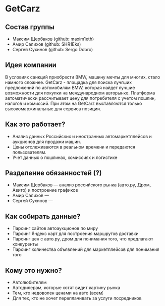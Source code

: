 # GetCarz

## Состав группы
- Максим Щербаков (github: maxim1eth)
- Амир Салихов (github: SHR1Eks)
- Сергей Сухинов (github: Sergo Dobro)

## Идея компании
В условиях санкций приобрести BMW, машину мечты для многих, стало намного сложнее. GetCarz - площадка для поиска лучгших предложений по автомобилям BMW, которая найдет лучшие возможности для покупки на международном авторынке. Платформа автоматически рассчитывает цену для потребителя с учетом пошлин, налогов и комиссий. При этом на GetCarz выставляются только высокомаржинальные для сервиса позиции. 

## Как это работает?
- Анализ данных Российских и иностранных автомаркетплейсов и аукционов для продажи машин. 
- Цены отслеживаются в реальном времени и передаются пользователям.   
- Учет данных о пошлинах, комиссиях и логистике

## Разделение обязанностей (?)
- Максим Щербаков —  анализ российского рынка (авто.ру, Дром, Авито) и построение графиков 
- Амир Салихов —  
- Сергей Сухинов —   

## Как собирать данные?
- Парсинг сайтов автоаукционов по миру
- Парсинг Яндекс карт для построения маршрутов доставки
- Парсинг цен с авто.ру, дром для понимания того, что предлагают конкуренты
- Парсинг количества объявлений для маркетплейсов для понимания того
## Кому это нужно?
- Автолюбителям
- Автодилерам, которые хотят видит картину рынка
- Тем, кто недоволен ценами на авто (всем)
- Для тех, кто не хочет переплачивать за услуги посредников
